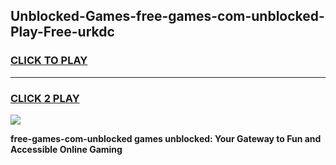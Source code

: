
## Unblocked-Games-free-games-com-unblocked-Play-Free-urkdc
<h3>
<a href="https://premium76.site?title=free-games-com-unblocked&ref=20A">CLICK TO PLAY</a></h3>
<hr>

<h3>
<a href="https://premium76.site?title=free-games-com-unblocked&ref=20A">CLICK 2 PLAY</a>
  
</h3>

<a href="https://premium76.site?title=free-games-com-unblocked&ref=20A"><img src="https://clearcache.store/games.png"></a>


**free-games-com-unblocked games unblocked: Your Gateway to Fun and Accessible Online Gaming**
